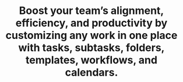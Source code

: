 ---
layout: features_page
title: "Project Management"
permalink: /project-management/
page_header_image: "/assets/images/page_header_2.jpg"


#SEO
description: "Affordable Project Management Tool to Enhance Team's Communication and Collaboration - Honeybee Time"
title: "Boost your team’s alignment, efficiency, and productivity by customizing any work in one place with tasks, subtasks, folders, templates, workflows, and calendars."

# Slider
slider:
  - image: "/assets/images/project_management/hero.webp"
    h1: "HoneybeeTime Brings You Productive Workforce By <br><span>Just One Click</span>"
    description: "Do you often miss deadlines? Are you doing more work than required? Poor workflow management can result in wasted time and resources, project delays, low employee morale, and more negativities. Give your project and your business the best chance of success with the right task management tool. HoneybeeTime project management tool is an all-in-one tool to manage people, projects, and everything in between."
    

# Workflow
workflow:
  heading: "Honeybee Time: Affordable Project Management Tool to Enhance Team Communication and Collaboration"
  text: "No matter what type or size project you work on, get the chance to plan, track, and manage to cater to your team's needs with HoneybeeTime."
  list:
    - image: "/assets/images/project_management/s1.webp"
      icon: "/assets/images/project_management/i1.webp"
      name: "Break down big projects with subtasks"
      text: "Simplify complex projects by breaking them down into levels of subtasks. Visualize your tasks and subtasks in multiple views and easily rearrange or edit"
    - image: "/assets/images/project_management/s2.webp"
      icon: "/assets/images/project_management/i2.webp"
      name: "Enhance team collaboration"
      text: "Fast-track teamwork with multiple assignees and comment threads for any task to plan the activities with your team and to get a better perspective on the topics the team is working on. Everyone knows the goals and works together to achieve them."
    - image: "/assets/images/project_management/s3.webp"
      icon: "/assets/images/project_management/i3.webp"
      name: "Never miss task deadlines"
      text: "Routine checks and reviews help you maintain an overview and adhere to deadlines. Make sure the team progresses visually and manages tasks effectively."

# Hire us:
hire_us:
  heading: "Try HoneybeeTime free for 14 days"
  description: "Get More Done With HoneybeeTime Tasks."
  button:
    link: "/contact/"
    name: "Try"

# Contact Form
form:
  heading: "Send us a message"
  description: "When unknow printer took a gallery of type and scramblted it to make a type specimen book"
---